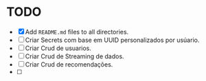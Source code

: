 # TODO

- [x] Add `README.md` files to all directories.
- [ ] Criar Secrets com base em UUID personalizados por usúario.
- [ ] Criar Crud de usuarios.
- [ ] Criar Crud de Streaming de dados.
- [ ] Criar Crud de recomendações.
- [ ] 